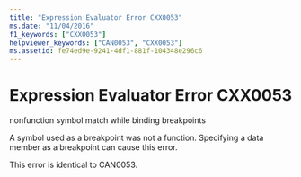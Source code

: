 ```yaml
---
title: "Expression Evaluator Error CXX0053"
ms.date: "11/04/2016"
f1_keywords: ["CXX0053"]
helpviewer_keywords: ["CAN0053", "CXX0053"]
ms.assetid: fe74ed9e-9241-4df1-881f-104348e296c6
---
```

# Expression Evaluator Error CXX0053

nonfunction symbol match while binding breakpoints

A symbol used as a breakpoint was not a function. Specifying a data member as a breakpoint can cause this error.

This error is identical to CAN0053.